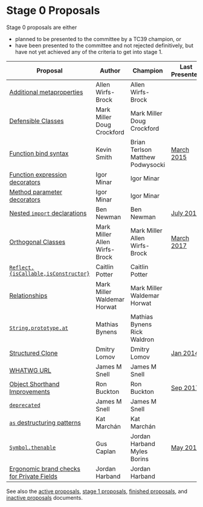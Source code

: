 # Stage 0 Proposals

Stage 0 proposals are either

* planned to be presented to the committee by a TC39 champion, or
* have been presented to the committee and not rejected definitively, but have not yet achieved any of the criteria to get into stage 1.

| Proposal                                                           | Author                                | Champion                              | Last Presented                    |
| ------------------------------------------------------------------ | ------------------------------------- | ------------------------------------- | --------------------------------- |
| [Additional metaproperties][metaprops]                             | Allen Wirfs-Brock                     | Allen Wirfs-Brock                     |                                   |
| [Defensible Classes][defensible-classes]                           | Mark Miller<br />Doug Crockford       | Mark Miller<br />Doug Crockford       |                                   |
| [Function bind syntax][bind-syntax]                                | Kevin Smith                           | Brian Terlson<br />Matthew Podwysocki | [March 2015][bind-notes]          |
| [Function expression decorators][func-expr-decorators]             | Igor Minar                            | Igor Minar                            |                                   |
| [Method parameter decorators][method-param-decorators]             | Igor Minar                            | Igor Minar                            |                                   |
| [Nested `import` declarations][nested-imports]                     | Ben Newman                            | Ben Newman                            | [July 2016][nested-notes]         |
| [Orthogonal Classes][ortho]                                        | Mark Miller<br />Allen Wirfs-Brock    | Mark Miller<br />Allen Wirfs-Brock    | [March 2017][ortho-notes]         |
| [`Reflect.{isCallable,isConstructor}`][is-callable-is-constructor] | Caitlin Potter                        | Caitlin Potter                        |                                   |
| [Relationships][relationships]                                     | Mark Miller<br />Waldemar Horwat      | Mark Miller<br />Waldemar Horwat      |                                   |
| [`String.prototype.at`][string-at]                                 | Mathias Bynens                        | Mathias Bynens<br />Rick Waldron      |                                   |
| [Structured Clone][clone]                                          | Dmitry Lomov                          | Dmitry Lomov                          | [Jan 2014][clone-notes]           |
| [WHATWG URL][url]                                                  | James M Snell                         | James M Snell                         |                                   |
| [Object Shorthand Improvements][object-shorthand-improvements]     | Ron Buckton                           | Ron Buckton                           | [Sep 2017][shorthand-notes]       |
| [`deprecated`][deprecated]                                         | James M Snell                         | James M Snell                         |                                   |
| [`as` destructuring patterns][as-patterns]                         | Kat Marchán                           | Kat Marchán                           |                                   |
| [`Symbol.thenable`][symbol-thenable]                               | Gus Caplan                            | Jordan Harband<br />Myles Borins      | [May 2018][symbol-thenable-notes] |
| [Ergonomic brand checks for Private Fields][private-fields-in-in]  | Jordan Harband                        | Jordan Harband                        |

See also the [active proposals](README.md), [stage 1 proposals](stage-1-proposals.md), [finished proposals](finished-proposals.md), and [inactive proposals](inactive-proposals.md) documents.

[metaprops]: https://github.com/allenwb/ESideas/blob/master/ES7MetaProps.md
[defensible-classes]: https://web.archive.org/web/20160804042547/http://wiki.ecmascript.org/doku.php?id=strawman:defensible_classes
[bind-syntax]: https://github.com/zenparsing/es-function-bind
[func-expr-decorators]: https://goo.gl/8MmCMG
[method-param-decorators]: https://goo.gl/r1XT9b
[nested-imports]: https://github.com/benjamn/reify/blob/master/PROPOSAL.md
[ortho]: https://github.com/erights/Orthogonal-Classes
[is-callable-is-constructor]: https://github.com/caitp/TC39-Proposals/blob/master/tc39-reflect-isconstructor-iscallable.md
[relationships]: https://web.archive.org/web/20160804042554/http://wiki.ecmascript.org/doku.php?id=strawman:relationships
[string-at]: https://github.com/mathiasbynens/String.prototype.at
[clone]: https://github.com/dslomov-chromium/ecmascript-structured-clone
[url]: https://github.com/jasnell/proposal-url
[object-shorthand-improvements]: https://github.com/rbuckton/proposal-shorthand-improvements
[deprecated]: https://github.com/jasnell/proposal-deprecated
[as-patterns]: https://github.com/zkat/proposal-as-patterns
[bind-notes]: https://github.com/tc39/notes/blob/master/meetings/2015-03/mar-25.md#6vi-function-bind-and-private-fields-redux-kevin-smith
[nested-notes]: https://github.com/tc39/notes/blob/master/meetings/2016-07/jul-27.md#10iiic-nested-import-declaration
[ortho-notes]: https://github.com/tc39/notes/blob/master/meetings/2017-03/mar-22.md#10iiia-orthogonal-classes
[clone-notes]: https://github.com/tc39/notes/blob/master/meetings/2014-01/jan-30.md#structured-clone
[zones-notes]: https://github.com/tc39/notes/blob/master/meetings/2016-03/march-29.md#zones-update
[shorthand-notes]: https://github.com/tc39/notes/blob/master/meetings/2017-09/sept-28.md#13i-object-shorthand-improvements
[builtins-notes]: https://github.com/tc39/notes/blob/master/meetings/2017-09/sept-28.md#14ia-builtinstypeof-and-builtinsis
[symbol-thenable]: https://github.com/devsnek/proposal-symbol-thenable
[symbol-thenable-notes]: https://github.com/tc39/notes/blob/def2ee0c04bc91612576237314a4f3b1fe2edaef/meetings/2018-05/may-24.md#symbolthenable-for-stage-1-or-2
[private-fields-in-in]: https://github.com/ljharb/proposal-private-fields-in-in

